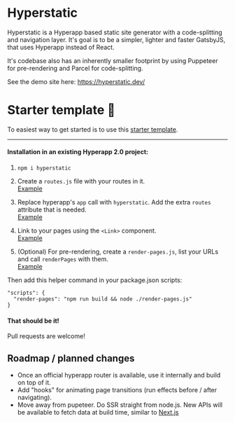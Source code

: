 # Hyperstatic

Hyperstatic is a Hyperapp based static site generator with a code-splitting and navigation layer. It's goal is to be a simpler, lighter and faster GatsbyJS, that uses Hyperapp instead of React.

It's codebase also has an inherently smaller footprint by using Puppeteer for pre-rendering and Parcel for code-splitting.

See the demo site here: https://hyperstatic.dev/



# Starter template 🚀

To easiest way to get started is to use this [starter template](https://github.com/loteoo/hyperstatic-starter).

---  

#### Installation in an existing Hyperapp 2.0 project:  

1. `npm i hyperstatic`

2. Create a `routes.js` file with your routes in it.   
[Example](https://github.com/loteoo/hyperstatic-starter/blob/master/src/app/routes.js)



3. Replace hyperapp's `app` call with `hyperstatic`. Add the extra `routes` attribute that is needed.   
[Example](https://github.com/loteoo/hyperstatic-starter/blob/master/src/app.js#L18)  



4. Link to your pages using the `<Link>` component.   
[Example](https://github.com/loteoo/hyperstatic-starter/blob/master/src/app/view.jsx#L7)

5. (Optional) For pre-rendering, create a `render-pages.js`, list your URLs and call `renderPages` with them.   
[Example](https://github.com/loteoo/hyperstatic-starter/blob/master/render-pages.js)

Then add this helper command in your package.json scripts:  

```
"scripts": {
  "render-pages": "npm run build && node ./render-pages.js"
}
```


#### That should be it!


Pull requests are welcome!


## Roadmap / planned changes
- Once an official hyperapp router is available, use it internally and build on top of it.
- Add "hooks" for animating page transitions (run effects before / after navigating).
- Move away from pupeteer. Do SSR straight from node.js. New APIs will be available to fetch data at build time, similar to [Next.js](https://nextjs.org/docs/basic-features/data-fetching#getstaticprops-static-generation)
